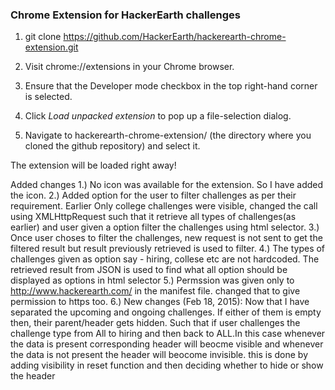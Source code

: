 ### Chrome Extension for HackerEarth challenges
1.  git clone https://github.com/HackerEarth/hackerearth-chrome-extension.git

2. Visit chrome://extensions in your Chrome browser.

3. Ensure that the Developer mode checkbox in the top right-hand corner is selected.

4. Click *Load unpacked extension* to pop up a file-selection dialog.

5. Navigate to  hackerearth-chrome-extension/ (the directory where you cloned the github repository) and select it.

The extension will be loaded right away!

Added changes
1.) No icon was available for the extension. So I have added the icon.
2.) Added option for the user to filter challenges as per their requirement. Earlier Only college challenges were visible, changed the call using XMLHttpRequest such that it retrieve all types of challenges(as earlier) and user given a option filter the challenges using html selector.
3.) Once user choses to filter the challenges, new request is not sent to get the filtered result but result previously retrieved is used to 
filter.
4.) The types of challenges given as option say - hiring, collese etc are not hardcoded. The retrieved result from JSON is used to find what all option 
should be displayed as options in html selector
5.) Permssion was given only to http://www.hackerearth.com/ in the manifest file. changed that to give permission to https too.
6.) New changes (Feb 18, 2015): Now that I have separated the upcoming and ongoing challenges. If either of them is empty then, their parent/header gets hidden.
Such that if user challenges the challenge type from All to hiring and then back to ALL.In this case whenever the data is present corresponding header will beocme visible and whenever the data is not present the header will beocome invisible. this is done by adding visibility in reset function and then deciding whether to hide or show the header